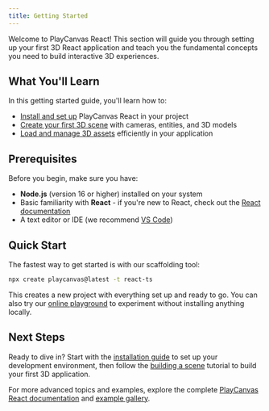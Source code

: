 ```yaml
---
title: Getting Started
---
```


Welcome to PlayCanvas React! This section will guide you through setting up your first 3D React application and teach you the fundamental concepts you need to build interactive 3D experiences.

## What You'll Learn

In this getting started guide, you'll learn how to:

- [Install and set up](./installation) PlayCanvas React in your project
- [Create your first 3D scene](../building-a-scene) with cameras, entities, and 3D models
- [Load and manage 3D assets](../guide/loading-assets) efficiently in your application

## Prerequisites

Before you begin, make sure you have:

- **Node.js** (version 16 or higher) installed on your system
- Basic familiarity with **React** - if you're new to React, check out the [React documentation](https://react.dev/learn)
- A text editor or IDE (we recommend [VS Code](https://code.visualstudio.com/))

## Quick Start

The fastest way to get started is with our scaffolding tool:

```bash
npx create playcanvas@latest -t react-ts
```

This creates a new project with everything set up and ready to go. You can also try our [online playground](https://playcanvas-react.vercel.app/new) to experiment without installing anything locally.

## Next Steps

Ready to dive in? Start with the [installation guide](./installation) to set up your development environment, then follow the [building a scene](../building-a-scene) tutorial to build your first 3D application.

For more advanced topics and examples, explore the complete [PlayCanvas React documentation](https://playcanvas-react.vercel.app/docs) and [example gallery](https://playcanvas-react.vercel.app/examples).
